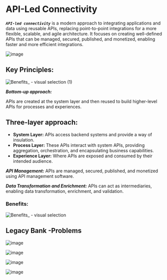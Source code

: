 
# API-Led Connectivity

_**`API-led connectivity`**_ is a modern approach to integrating applications and data using reusable APIs, replacing point-to-point integrations for a more flexible, scalable, and agile architecture. It focuses on creating well-defined APIs that can be managed, secured, published, and monetized, enabling faster and more efficient integrations. 

![image](https://github.com/user-attachments/assets/fa01b382-77f2-4b16-9f35-191910c54bde)

## Key Principles:

![Benefits_ - visual selection (1)](https://github.com/user-attachments/assets/9c9720d0-7090-48d2-a355-0b4a8c785e2c)

**_Bottom-up approach:_**

APIs are created at the system layer and then reused to build higher-level APIs for processes and experiences.

## Three-layer approach:

- **System Layer:** APIs access backend systems and provide a way of insulation.
- **Process Layer:** These APIs interact with system APIs, providing aggregation, orchestration, and encapsulating business capabilities.
- **Experience Layer:** Where APIs are exposed and consumed by their intended audience.
  
_**API Management:**_ APIs are managed, secured, published, and monetized using API management software.

_**Data Transformation and Enrichment:**_ APIs can act as intermediaries, enabling data transformation, enrichment, and validation. 

### Benefits:

![Benefits_ - visual selection](https://github.com/user-attachments/assets/4cd785d1-1486-4a6e-9281-f8121893ce3d)


## Legacy Bank -Problems

![image](https://github.com/user-attachments/assets/4e2d0e96-c4ae-4c0f-a35e-ff47d16a07d6)

![image](https://github.com/user-attachments/assets/a8296c9d-0d51-4131-ae5c-b759b0543338)

![image](https://github.com/user-attachments/assets/ed11523a-731f-4bc9-81ef-634c992ff872)

![image](https://github.com/user-attachments/assets/82152140-bcdb-4578-9536-bdd8f23e97cb)



